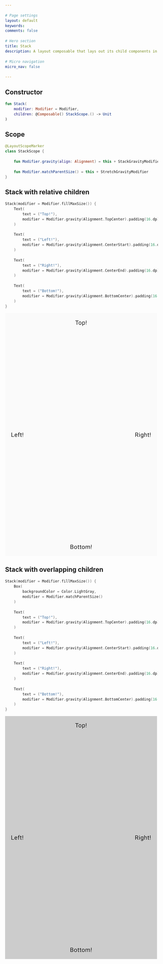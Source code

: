 ```yaml
---

# Page settings
layout: default
keywords:
comments: false

# Hero section
title: Stack
description: A layout composable that lays out its child components in a relative format, it's main use is for drawing children that require overlap. For this overlap, the z-index is defined by the order in which the components are declared

# Micro navigation
micro_nav: false

---
```


## Constructor

```kotlin
fun Stack(
    modifier: Modifier = Modifier,
    children: @Composable() StackScope.() -> Unit
)
```

## Scope

```kotlin
@LayoutScopeMarker
class StackScope {

    fun Modifier.gravity(align: Alignment) = this + StackGravityModifier(align)

    fun Modifier.matchParentSize() = this + StretchGravityModifier
}
```

## Stack with relative children

```kotlin
Stack(modifier = Modifier.fillMaxSize()) {
    Text(
        text = ("Top!"),
        modifier = Modifier.gravity(Alignment.TopCenter).padding(16.dp)
    )
    
    Text(
        text = ("Left!"),
        modifier = Modifier.gravity(Alignment.CenterStart).padding(16.dp)
    )

    Text(
        text = ("Right!"),
        modifier = Modifier.gravity(Alignment.CenterEnd).padding(16.dp)
    )

    Text(
        text = ("Bottom!"),
        modifier = Modifier.gravity(Alignment.BottomCenter).padding(16.dp)
    )
}
```

![Stack with relative children](/academy/layout/media/stack_children.png)

## Stack with overlapping children

```kotlin
Stack(modifier = Modifier.fillMaxSize()) {
    Box(
        backgroundColor = Color.LightGray,
        modifier = Modifier.matchParentSize()
    )

    Text(
        text = ("Top!"),
        modifier = Modifier.gravity(Alignment.TopCenter).padding(16.dp)
    )
    
    Text(
        text = ("Left!"),
        modifier = Modifier.gravity(Alignment.CenterStart).padding(16.dp)
    )

    Text(
        text = ("Right!"),
        modifier = Modifier.gravity(Alignment.CenterEnd).padding(16.dp)
    )

    Text(
        text = ("Bottom!"),
        modifier = Modifier.gravity(Alignment.BottomCenter).padding(16.dp)
    )
}
```

![Stack with overlapping children](/academy/layout/media/stack_overlap.png)
